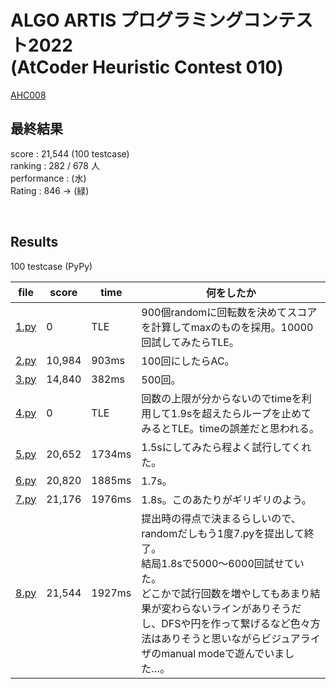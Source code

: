 # ALGO ARTIS プログラミングコンテスト2022<br>(AtCoder Heuristic Contest 010)

[AHC008](https://atcoder.jp/contests/ahc010/tasks/ahc010_a)  

## 最終結果
score : 21,544 (100 testcase)  
ranking : 282 / 678 人  
performance :  (水)  
Rating : 846 ->  (緑)

<br>

## Results
100 testcase (PyPy)

| file | score | time | 何をしたか |
| ---- | ---- | ---- | ---- |
| [1.py](01.py) | 0 | TLE | 900個randomに回転数を決めてスコアを計算してmaxのものを採用。10000回試してみたらTLE。 |
| [2.py](02.py) | 10,984 | 903ms | 100回にしたらAC。 |
| [3.py](03.py) | 14,840 | 382ms | 500回。 |
| [4.py](04.py) | 0 | TLE | 回数の上限が分からないのでtimeを利用して1.9sを超えたらループを止めてみるとTLE。timeの誤差だと思われる。 |
| [5.py](05.py) | 20,652 | 1734ms | 1.5sにしてみたら程よく試行してくれた。 |
| [6.py](06.py) | 20,820 | 1885ms | 1.7s。 |
| [7.py](07.py) | 21,176 | 1976ms | 1.8s。このあたりがギリギリのよう。 |
| [8.py](07.py) | 21,544 | 1927ms | 提出時の得点で決まるらしいので、randomだしもう1度7.pyを提出して終了。<br>結局1.8sで5000～6000回試せていた。<br>どこかで試行回数を増やしてもあまり結果が変わらないラインがありそうだし、DFSや円を作って繋げるなど色々方法はありそうと思いながらビジュアライザのmanual modeで遊んでいました…。 |


<!-- <br> -->

<!-- ### ビジュアライザの様子 -->
<!-- ![demo]() -->